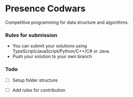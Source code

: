# Presence Codwars
Competitive programming for data structure and algorithms. 

### Rules for submission
- You can submit your solutions using TypeScript/JavaScript/Python/C++/C# or Java.
- Push your solution to your own branch

### Todo
  - [ ] Setup folder structure
  - [ ] Add rules for contribution

